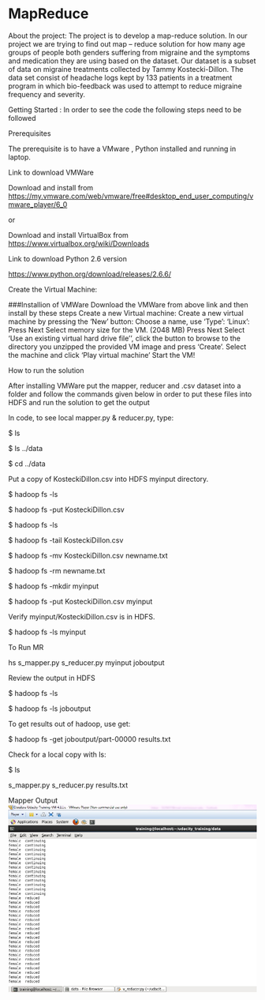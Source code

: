 # MapReduce

About the project:
The project is to develop a map-reduce solution. In our project we are trying to find out map – reduce solution for how many age groups of people both genders suffering from migraine and the symptoms and medication they are using based on the dataset. Our dataset is a subset of data on migraine treatments collected by Tammy Kostecki-Dillon.
The data set consist of headache logs kept by 133 patients in a treatment program in which bio-feedback was used to attempt to reduce migraine frequency and severity.

Getting Started :
In order to see the code the following steps need to be followed

Prerequisites

The prerequisite is to have a VMware , Python installed and running in laptop.

Link to download VMWare

Download and install from https://my.vmware.com/web/vmware/free#desktop_end_user_computing/vmware_player/6_0

or

Download and install VirtualBox from https://www.virtualbox.org/wiki/Downloads

Link to download Python 2.6 version

https://www.python.org/download/releases/2.6.6/

Create the Virtual Machine:	

###Installion of VMWare Download the VMWare from above link and then install by these steps Create a new Virtual machine: Create a new virtual machine by pressing the ‘New’ button: Choose a name, use ‘Type’: ‘Linux’: Press Next Select memory size for the VM. (2048 MB) Press Next Select ‘Use an existing virtual hard drive file’’, click the button to browse to the directory you unzipped the provided VM image and press ‘Create’. Select the machine and click ‘Play virtual machine’ Start the VM!

How to run the solution

After installing VMWare put the mapper, reducer and .csv dataset into a folder and follow the commands given below in order to put these files into HDFS and run the solution to get the output

In code, to see local mapper.py & reducer.py, type:

$ ls

$ ls ../data

$ cd ../data

Put a copy of KosteckiDillon.csv into HDFS myinput directory.

$ hadoop fs -ls

$ hadoop fs -put KosteckiDillon.csv

$ hadoop fs -ls

$ hadoop fs -tail KosteckiDillon.csv

$ hadoop fs -mv KosteckiDillon.csv newname.txt

$ hadoop fs -rm newname.txt

$ hadoop fs -mkdir myinput

$ hadoop fs -put KosteckiDillon.csv myinput

Verify myinput/KosteckiDillon.csv is in HDFS.

$ hadoop fs -ls myinput 

To Run MR

hs s_mapper.py s_reducer.py myinput joboutput

Review the output in HDFS

$ hadoop fs -ls

$ hadoop fs -ls joboutput


To get results out of hadoop, use get:

$ hadoop fs -get joboutput/part-00000 results.txt

Check for a local copy with ls:

$ ls 

s_mapper.py s_reducer.py results.txt

Mapper Output 
![v_Mapper_Output](v_Mapper_Output.jpeg)


